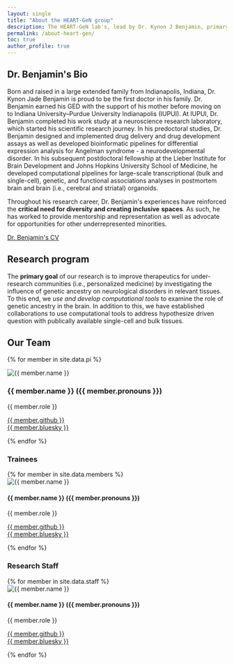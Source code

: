 ```yaml
---
layout: single
title: "About the HEART-GeN group"
description: The HEART-GeN lab's, lead by Dr. Kynon J Benjamin, primary goal is to improving neurotherapeutics for underrepresented communities. This page gives background for Dr. Benjamin.
permalink: /about-heart-gen/
toc: true
author_profile: true
---
```


## Dr. Benjamin's Bio

Born and raised in a large extended family from Indianapolis, Indiana,
Dr. Kynon Jade Benjamin is proud to be the first doctor in his family.
Dr. Benjamin earned his GED with the support of his mother before
moving on to Indiana University–Purdue University Indianapolis (IUPUI).
At IUPUI, Dr. Benjamin completed his work study at a neuroscience
research laboratory, which started his scientific research journey.
In his predoctoral studies, Dr. Benjamin designed and implemented
drug delivery and drug development assays as well as developed
bioinformatic pipelines for differential expression analysis for
Angelman syndrome - a neurodevelopmental disorder. In his subsequent
postdoctoral fellowship at the Lieber Institute for Brain Development
and Johns Hopkins University School of Medicine, he developed
computational pipelines for large-scale transcriptional (bulk and
single-cell), genetic, and functional associations analyses in
postmortem brain and brain (i.e., cerebral and striatal) organoids.

Throughout his research career, Dr. Benjamin's experiences have
reinforced the **critical need for diversity and creating inclusive**
**spaces**. As such, he has worked to provide mentorship and
representation as well as advocate for opportunities for other
underrepresented minorities.

[Dr. Benjamin's CV]({{site.url}}/assets/papers/resume_cv.pdf)

## Research program

The **primary goal** of our research is to improve therapeutics for
under-research communities (i.e., personalized medicine) by
investigating the influence of genetic ancestry on neurological
disorders in relevant tissues. To this end, we *use and develop*
*computational tools* to examine the role of genetic ancestry in the
brain. In addition to this, we have established collaborations to use
computational tools to address hypothesize driven question with
publically available single-cell and bulk tissues.

## Our Team

{% for member in site.data.pi %}
<div class="team-member">
  <img src="{{ site.baseurl }}/assets/images/team/{{ member.image }}" alt="{{ member.name }}" class="headshot">
  <h3>{{ member.name }} ({{ member.pronouns }})</h3>
  <p class="role">{{ member.role }}</p>
  <p class="social-links">
    <a href="https://github.com/{{ member.github }}"><i class="fab fa-github"></i> {{ member.github }}</a>
    <br>
    <a href="https://bsky.app/profile/{{ member.bluesky }}"><i class="fas fa-cloud"></i> {{ member.bluesky }}</a>
  </p>
</div>
{% endfor %}

### Trainees

<div class="team-grid">
{% for member in site.data.members %}
  <div class="team-member">
    <img src="{{ site.baseurl }}/assets/images/team/{{ member.image }}" alt="{{ member.name }}" class="headshot">
    <h4>{{ member.name }} ({{ member.pronouns }})</h4>
    <p class="role">{{ member.role }}</p>
    <p class="social-links">
      <a href="https://github.com/{{ member.github }}"><i class="fab fa-github"></i> {{ member.github }}</a>
      <br>
      <a href="https://bsky.app/profile/{{ member.bluesky }}"><i class="fas fa-cloud"></i> {{ member.bluesky }}</a>
    </p>
  </div>
{% endfor %}
</div>

### Research Staff

<div class="team-grid">
{% for member in site.data.staff %}
  <div class="team-member">
    <img src="{{ site.baseurl }}/assets/images/team/{{ member.image }}" alt="{{ member.name }}" class="headshot">
    <h4>{{ member.name }} ({{ member.pronouns }})</h4>
    <p class="role">{{ member.role }}</p>
    <p class="social-links">
      <a href="https://github.com/{{ member.github }}"><i class="fab fa-github"></i> {{ member.github }}</a>
      <br>
      <a href="https://bsky.app/profile/{{ member.bluesky }}"><i class="fas fa-cloud"></i> {{ member.bluesky }}</a>
    </p>
  </div>
{% endfor %}
</div>
